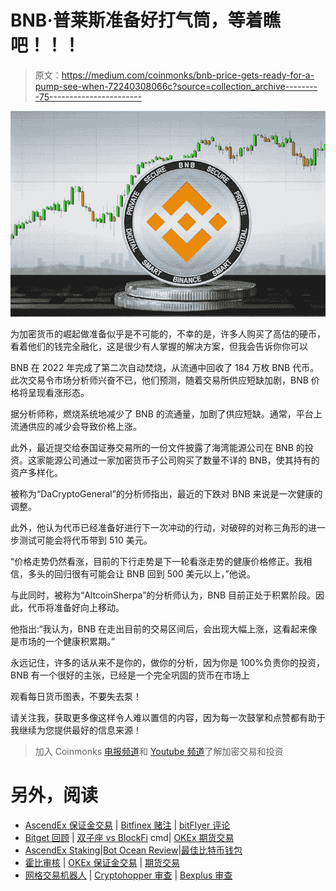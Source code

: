 # BNB·普莱斯准备好打气筒，等着瞧吧！！！

> 原文：<https://medium.com/coinmonks/bnb-price-gets-ready-for-a-pump-see-when-72240308066c?source=collection_archive---------75----------------------->

![](img/25b41dbab5dc2b29bf75b8038c4aec63.png)

为加密货币的崛起做准备似乎是不可能的，不幸的是，许多人购买了高估的硬币，看着他们的钱完全融化，这是很少有人掌握的解决方案，但我会告诉你你可以

BNB 在 2022 年完成了第二次自动焚烧，从流通中回收了 184 万枚 BNB 代币。此次交易令市场分析师兴奋不已，他们预测，随着交易所供应短缺加剧，BNB 价格将呈现看涨形态。

据分析师称，燃烧系统地减少了 BNB 的流通量，加剧了供应短缺。通常，平台上流通供应的减少会导致价格上涨。

此外，最近提交给泰国证券交易所的一份文件披露了海湾能源公司在 BNB 的投资。这家能源公司通过一家加密货币子公司购买了数量不详的 BNB，使其持有的资产多样化。

被称为“DaCryptoGeneral”的分析师指出，最近的下跌对 BNB 来说是一次健康的调整。

此外，他认为代币已经准备好进行下一次冲动的行动，对破碎的对称三角形的进一步测试可能会将代币带到 510 美元。

“价格走势仍然看涨，目前的下行走势是下一轮看涨走势的健康价格修正。我相信，多头的回归很有可能会让 BNB 回到 500 美元以上，”他说。

与此同时，被称为“AltcoinSherpa”的分析师认为，BNB 目前正处于积累阶段。因此，代币将准备好向上移动。

他指出:“我认为，BNB 在走出目前的交易区间后，会出现大幅上涨，这看起来像是市场的一个健康积累期。”

永远记住，许多的话从来不是你的，做你的分析，因为你是 100%负责你的投资，BNB 有一个很好的主张，已经是一个完全巩固的货币在市场上

观看每日货币图表，不要失去泵！

请关注我，获取更多像这样令人难以置信的内容，因为每一次鼓掌和点赞都有助于我继续为您提供最好的信息来源！

> 加入 Coinmonks [电报频道](https://t.me/coincodecap)和 [Youtube 频道](https://www.youtube.com/c/coinmonks/videos)了解加密交易和投资

# 另外，阅读

*   [AscendEx 保证金交易](https://coincodecap.com/ascendex-margin-trading) | [Bitfinex 赌注](https://coincodecap.com/bitfinex-staking) | [bitFlyer 评论](https://coincodecap.com/bitflyer-review)
*   [Bitget 回顾](https://coincodecap.com/bitget-review) | [双子座 vs BlockFi](https://coincodecap.com/gemini-vs-blockfi) cmd| [OKEx 期货交易](https://coincodecap.com/okex-futures-trading)
*   [AscendEx Staking](https://coincodecap.com/ascendex-staking)|[Bot Ocean Review](https://coincodecap.com/bot-ocean-review)|[最佳比特币钱包](https://coincodecap.com/bitcoin-wallets-india)
*   [霍比审核](https://coincodecap.com/huobi-review) | [OKEx 保证金交易](https://coincodecap.com/okex-margin-trading) | [期货交易](https://coincodecap.com/futures-trading)
*   [网格交易机器人](https://coincodecap.com/grid-trading) | [Cryptohopper 审查](/coinmonks/cryptohopper-review-a388ff5bae88) | [Bexplus 审查](https://coincodecap.com/bexplus-review)